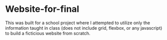 # Website-for-final
This was built for a school project where I attempted to utilize only the information taught in class (does not include grid, flexbox, or any javascript) to build a ficticious website from scratch.

